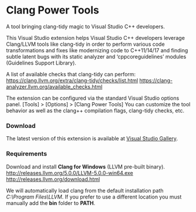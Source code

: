 Clang Power Tools
=================

A tool bringing clang-tidy magic to Visual Studio C++ developers.

This Visual Studio extension helps Visual Studio C++ developers leverage Clang/LLVM tools like clang-tidy in order to perform various code transformations and fixes like modernizing code to C++11/14/17 and finding subtle latent bugs with its static analyzer and ‘cppcoreguidelines’ modules (Guidelines Support Library).

A list of available checks that clang-tidy can perform: 
https://clang.llvm.org/extra/clang-tidy/checks/list.html 
https://clang-analyzer.llvm.org/available_checks.html 

The extension can be configured via the standard Visual Studio options panel. 
[Tools] > [Options] > [Clang Power Tools] 
You can customize the tool behavior as well as the clang++ compilation flags, clang-tidy checks, etc.

### Download 

The latest version of this extension is available at [Visual Studio Gallery](https://marketplace.visualstudio.com/items?itemName=vs-publisher-690586.ClangPowerTools).

### Requirements

Download and install **Clang for Windows** (LLVM pre-built binary).
http://releases.llvm.org/5.0.0/LLVM-5.0.0-win64.exe 
http://releases.llvm.org/download.html 

We will automatically load clang from the default installation path *C:\Program Files\LLVM*. If you prefer to use a different location you must manually add the **bin** folder to **PATH**.
